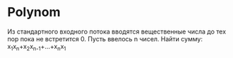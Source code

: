 # Polynom
Из стандартного входного потока вводятся вещественные числа до тех пор пока не встретится 0. Пусть ввелось n чисел. Найти сумму:
x<sub>1</sub>x<sub>n</sub>+x<sub>2</sub>x<sub>n-1</sub>+...+x<sub>n</sub>x<sub>1</sub>
